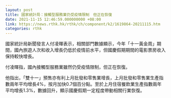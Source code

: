 ```yaml
---
layout: post
title: 國家統計局：接觸型服務業仍受疫情限制　但正在恢復
date: 2021-11-15 12:46:59.000000000 +08:00
link: https://news.rthk.hk/rthk/ch/component/k2/1619864-20211115.htm
categories: rthk
---
```


國家統計局新聞發言人付凌暉表示，相關部門數據顯示，今年「十一黃金周」期間，國內旅遊人次和收入增長仍低於疫情前水平，但國慶假期期間的電影票房收入保持較快增長。

付凌暉指，國內接觸型服務業雖然仍受疫情限制，但正在恢復。

他指出，「雙十一」預售亦有利上月批發和零售業增長，上月批發和零售業生產指數兩年平均增長4%，按月加快0.7個百分點。至於上月住宿餐飲業生產指數兩年平均增長1.3%，數據回升，顯示國慶假期一定程度帶動相關行業恢復。

